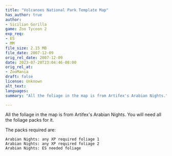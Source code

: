 ```yaml
---
title: "Volcanoes National Park Template Map"
has_author: true
author: 
- Sicilian Gorilla
game: Zoo Tycoon 2
exp_req: 
- ES
- MM
file_size: 2.15 MB
file_date: 2007-12-09
orig_rel_date: 2007-12-09
date: 2023-07-20T23:04:46-08:00
orig_rel_at: 
- ZooMania
draft: false
license: Unknown
alt_text: 
languages:
summary: "All the foliage in the map is from Artifex's Arabian Nights."

---
```


All the foliage in the map is from Artifex's Arabian Nights. You will need all the foliage packs for it.

The packs required are:

    Arabian Nights: any XP required foliage 1
    Arabian Nights: any XP required foliage 2
    Arabian Nights: ES needed foliage
